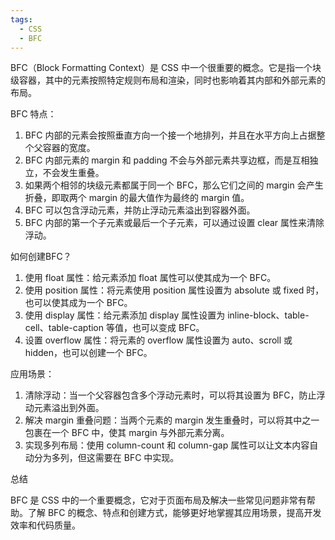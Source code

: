 ```yaml
---
tags:
  - CSS
  - BFC
---
```

BFC（Block Formatting Context）是 CSS 中一个很重要的概念。它是指一个块级容器，其中的元素按照特定规则布局和渲染，同时也影响着其内部和外部元素的布局。

BFC 特点：

1. BFC 内部的元素会按照垂直方向一个接一个地排列，并且在水平方向上占据整个父容器的宽度。
2. BFC 内部元素的 margin 和 padding 不会与外部元素共享边框，而是互相独立，不会发生重叠。
3. 如果两个相邻的块级元素都属于同一个 BFC，那么它们之间的 margin 会产生折叠，即取两个 margin 的最大值作为最终的 margin 值。
4. BFC 可以包含浮动元素，并防止浮动元素溢出到容器外面。
5. BFC 内部的第一个子元素或最后一个子元素，可以通过设置 clear 属性来清除浮动。

如何创建BFC？

1. 使用 float 属性：给元素添加 float 属性可以使其成为一个 BFC。
2. 使用 position 属性：将元素使用 position 属性设置为 absolute 或 fixed 时，也可以使其成为一个 BFC。
3. 使用 display 属性：给元素添加 display 属性设置为 inline-block、table-cell、table-caption 等值，也可以变成 BFC。
4. 设置 overflow 属性：将元素的 overflow 属性设置为 auto、scroll 或 hidden，也可以创建一个 BFC。

应用场景：

1. 清除浮动：当一个父容器包含多个浮动元素时，可以将其设置为 BFC，防止浮动元素溢出到外面。
2. 解决 margin 重叠问题：当两个元素的 margin 发生重叠时，可以将其中之一包裹在一个 BFC 中，使其 margin 与外部元素分离。
3. 实现多列布局：使用 column-count 和 column-gap 属性可以让文本内容自动分为多列，但这需要在 BFC 中实现。

总结

BFC 是 CSS 中的一个重要概念，它对于页面布局及解决一些常见问题非常有帮助。了解 BFC 的概念、特点和创建方式，能够更好地掌握其应用场景，提高开发效率和代码质量。